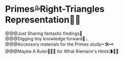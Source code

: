 # Primes💦Right-Triangles Representation🍉👟
@@@Just Sharing fantastic findings🌈<br>
@@@Digging tiny knowledge forward🚩∟<br>
@@@Accessory materials for the Primes study✂🛠🗝<br>
@@@Maybe A Ruler📐💡🔦 for What Riemann's Hints🌗🎅🔎<br>
